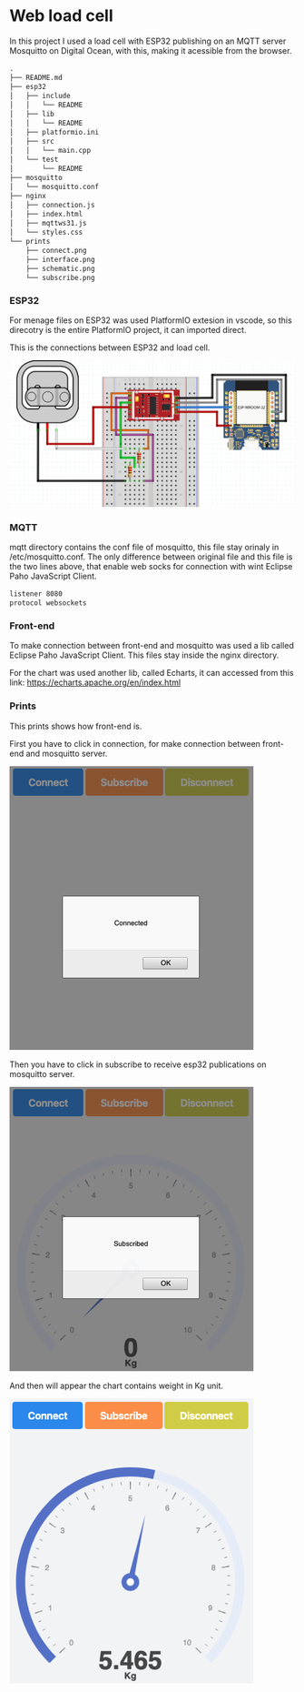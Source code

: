 # Web load cell

In this project I used a load cell with ESP32 publishing on an MQTT server Mosquitto on Digital Ocean, with this, making it acessible from the browser.

```
.
├── README.md
├── esp32
│   ├── include
│   │   └── README
│   ├── lib
│   │   └── README
│   ├── platformio.ini
│   ├── src
│   │   └── main.cpp
│   └── test
│       └── README
├── mosquitto
│   └── mosquitto.conf
├── nginx
│   ├── connection.js
│   ├── index.html
│   ├── mqttws31.js
│   └── styles.css
└── prints
    ├── connect.png
    ├── interface.png
    ├── schematic.png
    └── subscribe.png
```

### ESP32
For menage files on ESP32 was used PlatformIO extesion in vscode, so this direcotry is the entire PlatformIO project, it can imported direct.  

This is the connections between ESP32 and load cell.

![](prints/schematic.png)

### MQTT   
mqtt directory contains the conf file of mosquitto, this file stay orinaly in /etc/mosquitto.conf. The only difference between original file and this file is the two lines above, that enable web socks for connection with wint Eclipse Paho JavaScript Client.

```
listener 8080
protocol websockets
``` 


### Front-end 

To make connection between front-end and mosquitto was used a lib called Eclipse Paho JavaScript Client. This files stay inside the nginx directory.

For the chart was used another lib, called Echarts, it can accessed from this link: <https://echarts.apache.org/en/index.html>


### Prints

This prints shows how front-end is. 

First you have to click in connection, for make connection between front-end and mosquitto server.

![](prints/connect.png)

Then you have to click in subscribe to receive esp32 publications on mosquitto server.

![](prints/subscribe.png)

And then will appear the chart contains weight in Kg unit. 

![](prints/interface.png)


